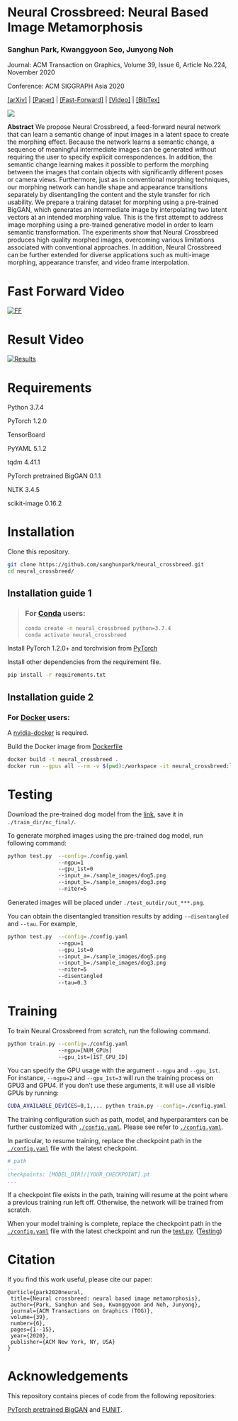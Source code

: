 # **Neural Crossbreed**: Neural Based Image Metamorphosis
### Sanghun Park, Kwanggyoon Seo, Junyong Noh

Journal: ACM Transaction on Graphics, Volume 39, Issue 6, Article No.224, November 2020

Conference: ACM SIGGRAPH Asia 2020

[[arXiv]](https://arxiv.org/abs/2009.00905) |
[[Paper]](https://dl.acm.org/doi/10.1145/3414685.3417797) |
[[Fast-Forward]](https://youtu.be/yQ2-Vyq5RaM) |
[[Video]](https://youtu.be/xKXiPJ3hKSc) |
[[BibTex]](#Citation)
<p align="left">
<img src="docs/teaser.png">
</p>

__Abstract__ We propose Neural Crossbreed, a feed-forward neural network that can learn a semantic change of input images in a latent space to create the morphing effect. Because the network learns a semantic change, a sequence of meaningful intermediate images can be generated without requiring the user to specify explicit correspondences. In addition, the semantic change learning makes it possible to perform the morphing between the images that contain objects with significantly different poses or camera views. Furthermore, just as in conventional morphing techniques, our morphing network can handle shape and appearance transitions separately by disentangling the content and the style transfer for rich usability. We prepare a training dataset for morphing using a pre-trained BigGAN, which generates an intermediate image by interpolating two latent vectors at an intended morphing value. This is the first attempt to address image morphing using a pre-trained generative model in order to learn semantic transformation. The experiments show that Neural Crossbreed produces high quality morphed images, overcoming various limitations associated with conventional approaches. In addition, Neural Crossbreed can be further extended for diverse applications such as multi-image morphing, appearance transfer, and video frame interpolation.


<!-- The code will be updated soon. -->

# Fast Forward Video
[![FF](https://img.youtube.com/vi/yQ2-Vyq5RaM/0.jpg)](https://www.youtube.com/watch?v=yQ2-Vyq5RaM "Neural Crossbreed (SIGGRAPH Asia 2020 Fast Forward)")

# Result Video
[![Results](https://img.youtube.com/vi/xKXiPJ3hKSc/0.jpg)](https://www.youtube.com/watch?v=xKXiPJ3hKSc " 0:01 / 2:11 Neural Crossbreed: Neural Based Image Metamorphosis")
# Requirements
Python 3.7.4

PyTorch 1.2.0

TensorBoard

PyYAML 5.1.2

tqdm 4.41.1

PyTorch pretrained BigGAN 0.1.1

NLTK 3.4.5

scikit-image 0.16.2

# Installation 

Clone this repository.
```bash
git clone https://github.com/sanghunpark/neural_crossbreed.git
cd neural_crossbreed/
```
## Installation guide 1
>### For [Conda](https://www.anaconda.com/) users:
>```bash
>conda create -n neural_crossbreed python=3.7.4
>conda activate neural_crossbreed
>```

Install PyTorch 1.2.0+ and torchvision from [PyTorch](http://pytorch.org.)

Install other dependencies from the requirement file.

```bash
pip install -r requirements.txt 
```

## Installation guide 2
### For [Docker](https://www.docker.com/) users:
A [nvidia-docker](https://github.com/NVIDIA/nvidia-docker) is required.

Build the Docker image from [Dockerfile](https://github.com/sanghunpark/neural_crossbreed/blob/master/Dockerfile)



```bash
docker build -t neural_crossbreed .
docker run --gpus all --rm -v $(pwd):/workspace -it neural_crossbreed:latest
```


# Testing

Download the pre-trained dog model from the [link](https://drive.google.com/drive/folders/1IhxQ-fus-maSEakuFy7PorP1dkWI1WyR?usp=sharing), save it in `./train_dir/nc_final/`.

To generate morphed images using the pre-trained dog model, run following command:
```bash
python test.py  --config=./config.yaml
                --ngpu=1
                --gpu_1st=0
                --input_a=./sample_images/dog5.png
                --input_b=./sample_images/dog3.png
                --niter=5
```
Generated images will be placed under `./test_outdir/out_***.png`.
<!-- Generated images will be stored in the `./test_outdir/`. -->

You can obtain the disentangled transition results by adding `--disentangled` and `--tau`. For example,
```bash
python test.py  --config=./config.yaml
                --ngpu=1
                --gpu_1st=0
                --input_a=./sample_images/dog5.png
                --input_b=./sample_images/dog3.png
                --niter=5
                --disentangled
                --tau=0.3
```

# Training
To train Neural Crossbreed from scratch, run the following command.

```bash
python train.py --config=./config.yaml
                --ngpu=[NUM_GPUs]
                --gpu_1st=[1ST_GPU_ID]
```
You can specify the GPU usage with the argument `--ngpu` and `--gpu_1st`. For instance, `--ngpu=2` and `--gpu_1st=3` will run the training process on GPU3 and GPU4. If you don't use these arguments, it will use all visible GPUs by running:
```bash
CUDA_AVAILABLE_DEVICES=0,1,... python train.py --config=./config.yaml
```

The training configuration such as path, model, and hyperparamters can be further customized with [`./config.yaml`](https://github.com/sanghunpark/neural_crossbreed/blob/master/config.yaml). Please see refer to [`./config.yaml`](https://github.com/sanghunpark/neural_crossbreed/blob/master/config.yaml). 

In particular, to resume training, replace the checkpoint path in the [`./config.yaml`](https://github.com/sanghunpark/neural_crossbreed/blob/master/config.yaml) file with the latest checkpoint. 
```yaml
# path
...
checkpoints: [MODEL_DIR]/[YOUR_CHECKPOINT].pt
...
```
If a checkpoint file exists in the path, training will resume at the point where a previous training run left off. Otherwise, the network will be trained from scratch.

When your model training is complete, replace the checkpoint path in the [`./config.yaml`](https://github.com/sanghunpark/neural_crossbreed/blob/master/config.yaml) file  with the latest checkpoint and run the [test.py](https://github.com/sanghunpark/neural_crossbreed/blob/master/test.py). ([Testing](#Testing))


# Citation
 If you find this work useful, please cite our paper:
 ```
@article{park2020neural,
  title={Neural crossbreed: neural based image metamorphosis},
  author={Park, Sanghun and Seo, Kwanggyoon and Noh, Junyong},
  journal={ACM Transactions on Graphics (TOG)},
  volume={39},
  number={6},
  pages={1--15},
  year={2020},
  publisher={ACM New York, NY, USA}
}
```

# Acknowledgements
This repository contains pieces of code from the following repositories:

[PyTorch pretrained BigGAN](https://github.com/huggingface/pytorch-pretrained-BigGAN) and [FUNIT](https://github.com/NVlabs/FUNIT). 